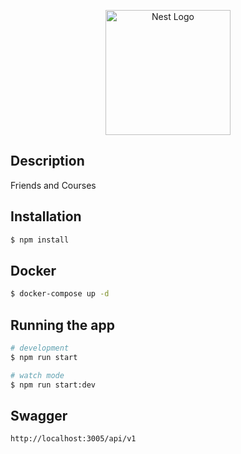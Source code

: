 <p align="center">
  <a href="http://nestjs.com/" target="blank"><img src="https://nestjs.com/img/logo-small.svg" width="200" alt="Nest Logo" /></a>
</p>

## Description

Friends and Courses

## Installation

```bash
$ npm install
```

## Docker

```bash
$ docker-compose up -d
```

## Running the app

```bash
# development
$ npm run start

# watch mode
$ npm run start:dev
```

## Swagger

```bash
http://localhost:3005/api/v1
```
